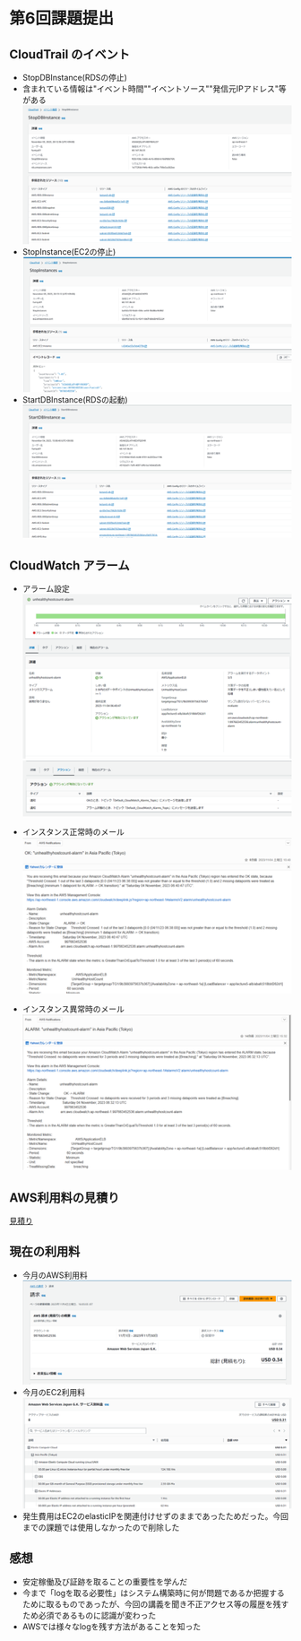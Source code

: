 # 第6回課題提出
## CloudTrail のイベント
- StopDBInstance(RDSの停止)
- 含まれている情報は"イベント時間""イベントソース""発信元IPアドレス"等がある
![Stopdb](image/06_CloudTrail01.png)
- StopInstance(EC2の停止)
![Stopec2](image/06_CloudTrail02.png)
- StartDBInstance(RDSの起動)
![Stopec2](image/06_CloudTrail03.png)

## CloudWatch アラーム
- アラーム設定
![alarm01](image/06_CloudWatch01.png)
![alarm02](image/06_CloudWatch02.png)

- インスタンス正常時のメール
![mail01](image/06_CloudWatch03.png)

- インスタンス異常時のメール
![mail02](image/06_CloudWatch04.png)

## AWS利用料の見積り
[見積り](https://calculator.aws/#/estimate?id=f9c67c6cbb52fee27f363efadcc005ca33adea53)

## 現在の利用料
- 今月のAWS利用料
![Billing01](image/06_Billing01.png)
- 今月のEC2利用料
![Billing02](image/06_Billing02.png)
- 発生費用はEC2のelasticIPを関連付けせずのままであったためだった。今回までの課題では使用しなかったので削除した

## 感想
- 安定稼働及び証跡を取ることの重要性を学んだ
- 今まで「logを取る必要性」はシステム構築時に何が問題であるか把握するために取るものであったが、今回の講義を聞き不正アクセス等の履歴を残すため必須であるものに認識が変わった
- AWSでは様々なlogを残す方法があることを知った



